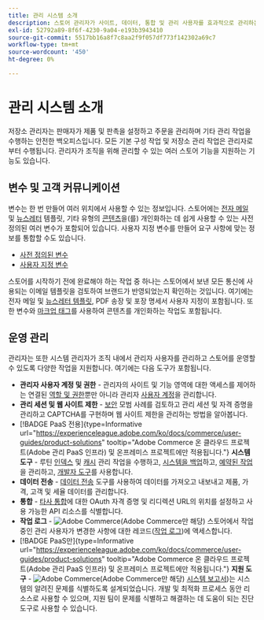 ```yaml
---
title: 관리 시스템 소개
description: 스토어 관리자가 사이트, 데이터, 통합 및 관리 사용자를 효과적으로 관리하는 데 사용할 수 있는 시스템 도구 및 기능에 대해 알아봅니다.
exl-id: 52792a89-8f6f-4230-9a04-e193b3943410
source-git-commit: 5517bb16a8f7c8aa2f9f057df773f142302a69c7
workflow-type: tm+mt
source-wordcount: '450'
ht-degree: 0%

---
```


# 관리 시스템 소개

저장소 관리자는 판매자가 제품 및 판촉을 설정하고 주문을 관리하며 기타 관리 작업을 수행하는 안전한 백오피스입니다. 모든 기본 구성 작업 및 저장소 관리 작업은 관리자로부터 수행됩니다. 관리자가 조직을 위해 관리할 수 있는 여러 스토어 기능을 지원하는 기능도 있습니다.

## 변수 및 고객 커뮤니케이션

변수는 한 번 만들어 여러 위치에서 사용할 수 있는 정보입니다. 스토어에는 [전자 메일](email-templates.md) 및 [뉴스레터](../merchandising-promotions/newsletter-template.md) 템플릿, 기타 유형의 [콘텐츠](../content-design/introduction.md#content)을(를) 개인화하는 데 쉽게 사용할 수 있는 사전 정의된 여러 변수가 포함되어 있습니다. 사용자 지정 변수를 만들어 요구 사항에 맞는 정보를 통합할 수도 있습니다.

- [사전 정의된 변수](variables-predefined.md)
- [사용자 지정 변수](variables-custom.md)

스토어를 시작하기 전에 완료해야 하는 작업 중 하나는 스토어에서 보낸 모든 통신에 사용되는 이메일 템플릿을 검토하여 브랜드가 반영되었는지 확인하는 것입니다. 여기에는 전자 메일 및 [뉴스레터 템플릿](../merchandising-promotions/newsletter-template.md), PDF 송장 및 포장 명세서 사용자 지정이 포함됩니다. 또한 변수와 [마크업 태그](markup-tags.md)를 사용하여 콘텐츠를 개인화하는 작업도 포함됩니다.

## 운영 관리

관리자는 또한 시스템 관리자가 조직 내에서 관리자 사용자를 관리하고 스토어를 운영할 수 있도록 다양한 작업을 지원합니다. 여기에는 다음 도구가 포함됩니다.

- **관리자 사용자 계정 및 권한** - 관리자의 사이트 및 기능 영역에 대한 액세스를 제어하는 연결된 [역할 및 권한](permissions-user-roles.md)뿐만 아니라 관리자 [사용자 계정](permissions-users-all.md)을 관리합니다.
- **관리 세션 및 웹 사이트 제한** - [보안](security.md) 모범 사례를 검토하고 관리 세션 및 자격 증명을 관리하고 CAPTCHA를 구현하며 웹 사이트 제한을 관리하는 방법을 알아봅니다.
- [!BADGE PaaS 전용]{type=Informative url="https://experienceleague.adobe.com/ko/docs/commerce/user-guides/product-solutions" tooltip="Adobe Commerce 온 클라우드 프로젝트(Adobe 관리 PaaS 인프라) 및 온프레미스 프로젝트에만 적용됩니다."} **시스템 도구** - 루틴 [인덱스](index-management.md) 및 [캐시](cache-management.md) 관리 작업을 수행하고, [시스템을 백업](backups.md)하고, [예약된 작업](data-scheduled-import-export.md)을 관리하고, [개발자 도구](developer-tools.md)를 사용합니다.
- **데이터 전송** - [데이터 전송](data-transfer.md) 도구를 사용하여 데이터를 가져오고 내보내고 제품, 가격, 고객 및 세율 데이터를 관리합니다.
- **통합** - [타사 통합](integrations.md)에 대한 OAuth 자격 증명 및 리디렉션 URL의 위치를 설정하고 사용 가능한 API 리소스를 식별합니다.
- **작업 로그** - ![Adobe Commerce](../assets/adobe-logo.svg)(Adobe Commerce만 해당) 스토어에서 작업 중인 관리 사용자가 변경한 사항에 대한 레코드([작업 로그](action-log.md))에 액세스합니다.
- [!BADGE PaaS만]{type=Informative url="https://experienceleague.adobe.com/ko/docs/commerce/user-guides/product-solutions" tooltip="Adobe Commerce 온 클라우드 프로젝트(Adobe 관리 PaaS 인프라) 및 온프레미스 프로젝트에만 적용됩니다."} **지원 도구** - ![Adobe Commerce](../assets/adobe-logo.svg)(Adobe Commerce만 해당) [시스템 보고서](support.md#access-system-reports))는 시스템의 알려진 문제를 식별하도록 설계되었습니다. 개발 및 최적화 프로세스 동안 리소스로 사용할 수 있으며, 지원 팀이 문제를 식별하고 해결하는 데 도움이 되는 진단 도구로 사용할 수 있습니다.
